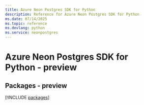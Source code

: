 ```yaml
---
title: Azure Neon Postgres SDK for Python
description: Reference for Azure Neon Postgres SDK for Python
ms.date: 07/14/2025
ms.topic: reference
ms.devlang: python
ms.service: neonpostgres
---
```

# Azure Neon Postgres SDK for Python - preview
## Packages - preview
[!INCLUDE [packages](neon-postgres-index.md)]